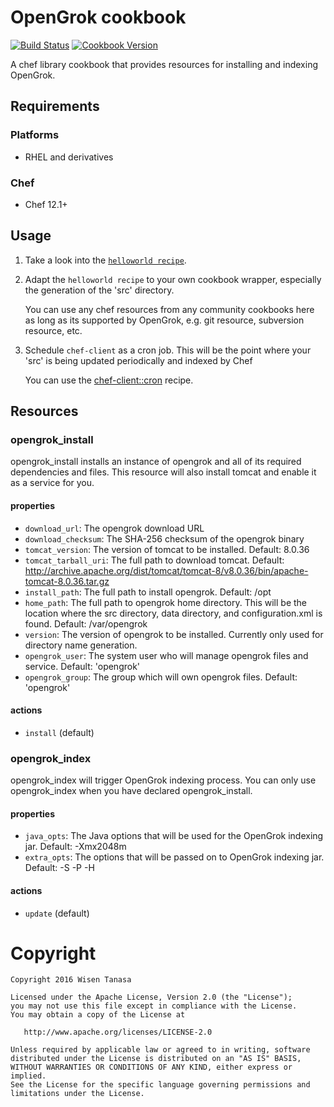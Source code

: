 # OpenGrok cookbook

[![Build Status](https://travis-ci.org/ceilfors/cookbook-opengrok.svg?branch=master)](https://travis-ci.org/ceilfors/cookbook-opengrok)
[![Cookbook Version](https://img.shields.io/cookbook/v/opengrok.svg)](https://supermarket.chef.io/cookbooks/opengrok)

A chef library cookbook that provides resources for installing and indexing OpenGrok.

## Requirements

### Platforms

- RHEL and derivatives

### Chef

- Chef 12.1+

## Usage

1. Take a look into the [`helloworld recipe`](test/fixtures/cookbooks/opengrok_test/recipes/helloworld.rb).
2. Adapt the `helloworld recipe` to your own cookbook wrapper, especially the generation of the 'src' directory.

    You can use any chef resources from any community cookbooks here as long as its supported by OpenGrok, e.g. git resource, subversion resource, etc. 

3. Schedule `chef-client` as a cron job. This will be the point where your 'src' is being updated periodically and indexed by Chef

    You can use the [chef-client::cron](https://github.com/chef-cookbooks/chef-client#cron) recipe.

## Resources

### opengrok_install

opengrok_install installs an instance of opengrok and all of its required dependencies
and files. This resource will also install tomcat and enable it as a service for you.

#### properties

- `download_url`: The opengrok download URL
- `download_checksum`: The SHA-256 checksum of the opengrok binary
- `tomcat_version`: The version of tomcat to be installed. Default: 8.0.36
- `tomcat_tarball_uri`: The full path to download tomcat. Default: http://archive.apache.org/dist/tomcat/tomcat-8/v8.0.36/bin/apache-tomcat-8.0.36.tar.gz
- `install_path`: The full path to install opengrok. Default: /opt
- `home_path`: The full path to opengrok home directory. This will be the location where the src directory, data directory, and configuration.xml is found. Default: /var/opengrok
- `version`: The version of opengrok to be installed. Currently only used for directory name generation.
- `opengrok_user`: The system user who will manage opengrok files and service. Default: 'opengrok'
- `opengrok_group`: The group which will own opengrok files. Default: 'opengrok'

#### actions

- `install` (default)

### opengrok_index

opengrok_index will trigger OpenGrok indexing process. You can only use opengrok_index when you have declared opengrok_install.

#### properties

- `java_opts`: The Java options that will be used for the OpenGrok indexing jar. Default: -Xmx2048m
- `extra_opts`: The options that will be passed on to OpenGrok indexing jar. Default: -S -P -H

#### actions

- `update` (default)

# Copyright

```text
Copyright 2016 Wisen Tanasa

Licensed under the Apache License, Version 2.0 (the "License");
you may not use this file except in compliance with the License.
You may obtain a copy of the License at

   http://www.apache.org/licenses/LICENSE-2.0

Unless required by applicable law or agreed to in writing, software
distributed under the License is distributed on an "AS IS" BASIS,
WITHOUT WARRANTIES OR CONDITIONS OF ANY KIND, either express or implied.
See the License for the specific language governing permissions and
limitations under the License.
```
